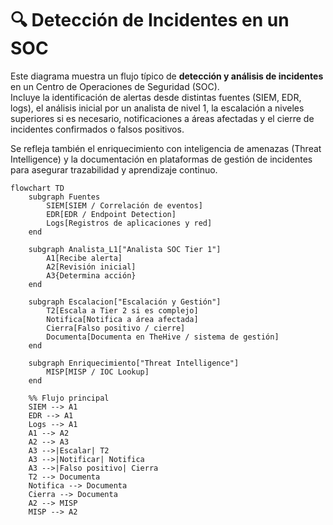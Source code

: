 
# 🔍 Detección de Incidentes en un SOC

Este diagrama muestra un flujo típico de **detección y análisis de incidentes** en un Centro de Operaciones de Seguridad (SOC).  
Incluye la identificación de alertas desde distintas fuentes (SIEM, EDR, logs), el análisis inicial por un analista de nivel 1, la escalación a niveles superiores si es necesario, notificaciones a áreas afectadas y el cierre de incidentes confirmados o falsos positivos.  

Se refleja también el enriquecimiento con inteligencia de amenazas (Threat Intelligence) y la documentación en plataformas de gestión de incidentes para asegurar trazabilidad y aprendizaje continuo.

```mermaid
flowchart TD
    subgraph Fuentes
        SIEM[SIEM / Correlación de eventos]
        EDR[EDR / Endpoint Detection]
        Logs[Registros de aplicaciones y red]
    end

    subgraph Analista_L1["Analista SOC Tier 1"]
        A1[Recibe alerta]
        A2[Revisión inicial]
        A3{Determina acción}
    end

    subgraph Escalacion["Escalación y Gestión"]
        T2[Escala a Tier 2 si es complejo]
        Notifica[Notifica a área afectada]
        Cierra[Falso positivo / cierre]
        Documenta[Documenta en TheHive / sistema de gestión]
    end

    subgraph Enriquecimiento["Threat Intelligence"]
        MISP[MISP / IOC Lookup]
    end

    %% Flujo principal
    SIEM --> A1
    EDR --> A1
    Logs --> A1
    A1 --> A2
    A2 --> A3
    A3 -->|Escalar| T2
    A3 -->|Notificar| Notifica
    A3 -->|Falso positivo| Cierra
    T2 --> Documenta
    Notifica --> Documenta
    Cierra --> Documenta
    A2 --> MISP
    MISP --> A2
